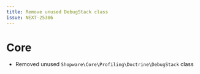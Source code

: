 ```yaml
---
title: Remove unused DebugStack class
issue: NEXT-25306
---
```

# Core
* Removed unused `Shopware\Core\Profiling\Doctrine\DebugStack` class 
```
